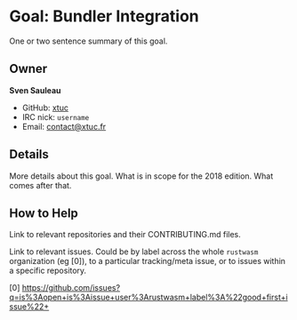 # Goal: Bundler Integration

One or two sentence summary of this goal.

## Owner

**Sven Sauleau**

- GitHub: [xtuc](https://github.com/xtuc)
- IRC nick: `username`
- Email: contact@xtuc.fr

## Details

More details about this goal. What is in scope for the 2018 edition. What comes
after that.

## How to Help

Link to relevant repositories and their CONTRIBUTING.md files.

Link to relevant issues. Could be by label across the whole `rustwasm`
organization (eg [0]), to a particular tracking/meta issue, or to issues within
a specific repository.

[0] https://github.com/issues?q=is%3Aopen+is%3Aissue+user%3Arustwasm+label%3A%22good+first+issue%22+
